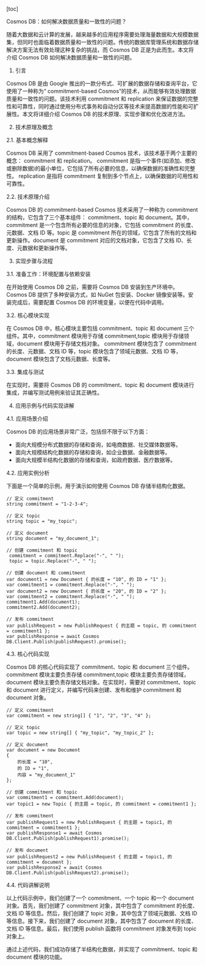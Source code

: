 
[toc]                    
                
                
Cosmos DB：如何解决数据质量和一致性的问题？

随着大数据和云计算的发展，越来越多的应用程序需要处理海量数据和大规模数据集，但同时也面临着数据质量和一致性的问题。传统的数据库管理系统和数据存储解决方案无法有效处理这种复杂的挑战，而 Cosmos DB 正是为此而生。本文将介绍 Cosmos DB 如何解决数据质量和一致性的问题。

1. 引言

 Cosmos DB 是由 Google 推出的一款分布式、可扩展的数据存储和查询平台，它使用了一种称为“ commitment-based  Cosmos”的技术，从而能够有效处理数据质量和一致性的问题。该技术利用 commitment 和 replication 来保证数据的完整性和可靠性，同时通过使用分布式事务和自动分区等技术来提高数据的性能和可扩展性。本文将详细介绍 Cosmos DB 的技术原理、实现步骤和优化改进方法。

2. 技术原理及概念

2.1. 基本概念解释

 Cosmos DB 采用了 commitment-based  Cosmos 技术，该技术基于两个主要的概念： commitment 和 replication。 commitment 是指一个事件(如添加、修改或删除数据)的最小单位，它包括了所有必要的信息，以确保数据的准确性和完整性。 replication 是指将 commitment 复制到多个节点上，以确保数据的可用性和可靠性。

2.2. 技术原理介绍

 Cosmos DB 的 commitment-based  Cosmos 技术采用了一种称为 commitment 的结构，它包含了三个基本组件： commitment、topic 和 document。其中，commitment 是一个包含所有必要的信息的对象，它包括 commitment 的长度、元数据、文档 ID 等。topic 是 commitment 所在的领域，它包含了所有的文档和更新操作。document 是 commitment 对应的文档对象，它包含了文档 ID、长度、元数据和更新操作等。

3. 实现步骤与流程

3.1. 准备工作：环境配置与依赖安装

在开始使用 Cosmos DB 之前，需要将 Cosmos DB 安装到生产环境中。 Cosmos DB 提供了多种安装方式，如 NuGet 包安装、Docker 镜像安装等。安装完成后，需要配置 Cosmos DB 的环境变量，以便在代码中调用。

3.2. 核心模块实现

在 Cosmos DB 中，核心模块主要包括 commitment、topic 和 document 三个组件。其中，commitment 模块用于存储 commitment,topic 模块用于存储领域，document 模块用于存储文档对象。 commitment 模块包含了 commitment 的长度、元数据、文档 ID 等，topic 模块包含了领域元数据、文档 ID 等，document 模块包含了文档元数据、长度等。

3.3. 集成与测试

在实现时，需要将 Cosmos DB 的 commitment、topic 和 document 模块进行集成，并编写测试用例来验证其正确性。

4. 应用示例与代码实现讲解

4.1. 应用场景介绍

Cosmos DB 的应用场景非常广泛，包括但不限于以下方面：

- 面向大规模分布式数据的存储和查询，如电商数据、社交媒体数据等。
- 面向大规模结构化数据的存储和查询，如企业数据、金融数据等。
- 面向大规模半结构化数据的存储和查询，如政府数据、医疗数据等。

4.2. 应用实例分析

下面是一个简单的示例，用于演示如何使用 Cosmos DB 存储半结构化数据。

```
// 定义 commitment
string commitment = "1-2-3-4";

// 定义 topic
string topic = "my_topic";

// 定义 document
string document = "my_document_1";

// 创建 commitment 和 topic
 commitment = commitment.Replace("-", " ");
 topic = topic.Replace("-", " ");

// 创建 document 和 commitment
var document1 = new Document { 的长度 = "10", 的 ID = "1" };
var commitment1 = commitment.Replace("-", " ");
var document2 = new Document { 的长度 = "20", 的 ID = "2" };
var commitment2 = commitment.Replace("-", " ");
commitment1.Add(document1);
commitment2.Add(document2);

// 发布 commitment
var publishRequest = new PublishRequest { 的主题 = topic, 的 commitment = commitment1 };
var publishResponse = await Cosmos DB.Client.Publish(publishRequest).promise();
```

4.3. 核心代码实现

Cosmos DB 的核心代码实现了 commitment、topic 和 document 三个组件。 commitment 模块主要负责存储 commitment,topic 模块主要负责存储领域，document 模块主要负责存储文档对象。在实现时，需要对 commitment、topic 和 document 进行定义，并编写代码来创建、发布和维护 commitment 和 document 对象。

```
// 定义 commitment
var commitment = new string[] { "1", "2", "3", "4" };

// 定义 topic
var topic = new string[] { "my_topic", "my_topic_2" };

// 定义 document
var document = new Document
{
    的长度 = "10",
    的 ID = "1",
    内容 = "my_document_1"
};

// 创建 commitment 和 topic
var commitment1 = commitment.Add(document);
var topic1 = new Topic { 的主题 = topic, 的 commitment = commitment1 };

// 发布 commitment
var publishRequest1 = new PublishRequest { 的主题 = topic1, 的 commitment = commitment1 };
var publishResponse1 = await Cosmos DB.Client.Publish(publishRequest1).promise();

// 发布 document
var publishRequest2 = new PublishRequest { 的主题 = topic1, 的 commitment = document };
var publishResponse2 = await Cosmos DB.Client.Publish(publishRequest2).promise();
```

4.4. 代码讲解说明

以上代码示例中，我们创建了一个 commitment、一个 topic 和一个 document 对象。首先，我们创建了 commitment 对象，其中包含了 commitment 的长度、文档 ID 等信息。然后，我们创建了 topic 对象，其中包含了领域元数据、文档 ID 等信息。接下来，我们创建了 document 对象，其中包含了 document 的长度、文档 ID 等信息。最后，我们使用 publish 函数将 commitment 对象发布到 topic 对象上。

通过上述代码，我们成功存储了半结构化数据，并实现了 commitment、topic 和 document 模块的功能。

